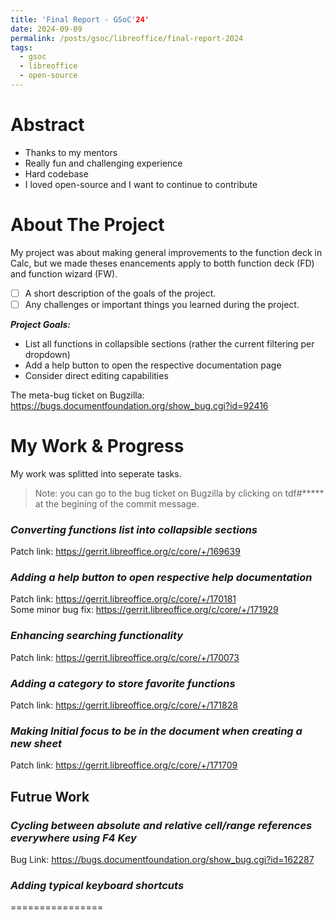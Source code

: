 ```yaml
---
title: 'Final Report - GSoC'24'
date: 2024-09-09
permalink: /posts/gsoc/libreoffice/final-report-2024
tags:
  - gsoc
  - libreoffice
  - open-source
---
```


Abstract
========
- Thanks to my mentors
- Really fun and challenging experience
- Hard codebase
- I loved open-source and I want to continue to contribute

About The Project
=============
My project was about making general improvements to the function deck in Calc,
but we made theses enancements apply to botth function deck (FD) and function wizard (FW).

- [ ] A short description of the goals of the project.
- [ ] Any challenges or important things you learned during the project.

***Project Goals:***
  - List all functions in collapsible sections (rather the current filtering per dropdown)
  - Add a help button to open the respective documentation page
  - Consider direct editing capabilities

The meta-bug ticket on Bugzilla: https://bugs.documentfoundation.org/show_bug.cgi?id=92416

My Work & Progress
==================
My work was splitted into seperate tasks.

> Note: you can go to the bug ticket on Bugzilla by clicking on tdf#***** at the begining of the commit message.

### *Converting functions list into collapsible sections*
Patch link: https://gerrit.libreoffice.org/c/core/+/169639  

### *Adding a help button to open respective help documentation*
Patch link: https://gerrit.libreoffice.org/c/core/+/170181  
Some minor bug fix: https://gerrit.libreoffice.org/c/core/+/171929  

### *Enhancing searching functionality*
Patch link: https://gerrit.libreoffice.org/c/core/+/170073  

### *Adding a category to store favorite functions*
Patch link: https://gerrit.libreoffice.org/c/core/+/171828  

### *Making Initial focus to be in the document when creating a new sheet*
Patch link: https://gerrit.libreoffice.org/c/core/+/171709  

Futrue Work
-----------

### *Cycling between absolute and relative cell/range references everywhere using F4 Key*
Bug Link: https://bugs.documentfoundation.org/show_bug.cgi?id=162287  

### *Adding typical keyboard shortcuts*

================
